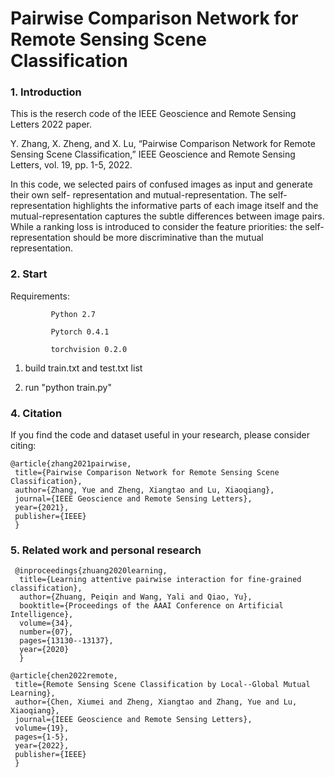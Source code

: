 # Pairwise Comparison Network for Remote Sensing Scene Classification

### 1. Introduction

This is the reserch code of the IEEE Geoscience and Remote Sensing Letters 2022 paper.

Y. Zhang, X. Zheng, and X. Lu, “Pairwise Comparison Network for Remote Sensing Scene Classification,” IEEE Geoscience and Remote Sensing Letters, vol. 19, pp. 1-5, 2022.

In this code, we selected pairs of confused images as input and generate their own self- representation and mutual-representation. The self-representation highlights the informative parts of each image itself and the mutual-representation captures the subtle differences between image pairs. While a ranking loss is introduced to consider the feature priorities: the self-representation should be more discriminative than the mutual representation.


### 2. Start

Requirements:
             
             Python 2.7
 
             Pytorch 0.4.1
 
             torchvision 0.2.0

1. build train.txt and test.txt list 

2. run "python train.py" 



### 4. Citation

If you find the code and dataset useful in your research, please consider citing:

    @article{zhang2021pairwise,
     title={Pairwise Comparison Network for Remote Sensing Scene Classification},
     author={Zhang, Yue and Zheng, Xiangtao and Lu, Xiaoqiang},
     journal={IEEE Geoscience and Remote Sensing Letters},
     year={2021},
     publisher={IEEE}
     }

### 5. Related work and personal research

     @inproceedings{zhuang2020learning,
      title={Learning attentive pairwise interaction for fine-grained classification},
      author={Zhuang, Peiqin and Wang, Yali and Qiao, Yu},
      booktitle={Proceedings of the AAAI Conference on Artificial Intelligence},
      volume={34},
      number={07},
      pages={13130--13137},
      year={2020}
      }

    @article{chen2022remote,
     title={Remote Sensing Scene Classification by Local--Global Mutual Learning},
     author={Chen, Xiumei and Zheng, Xiangtao and Zhang, Yue and Lu, Xiaoqiang},
     journal={IEEE Geoscience and Remote Sensing Letters},
     volume={19},
     pages={1-5},
     year={2022},
     publisher={IEEE}
     }




